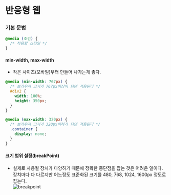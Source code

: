 # 반응형 웹

### 기본 문법

```css
@media (조건) {
  /* 적용할 스타일 */
}
```

#### min-width, max-width

- 작은 사이즈(모바일)부터 만들어 나가는게 좋다.

```css
@media (min-width: 767px) {
  /* 브라우저 크기가 767px이상이 되면 적용된다 */
  #div2 {
    width: 100%;
    height: 350px;
  }
}
```

```css
@media (max-width: 320px) {
  /* 브라우저 크기가 320px이하가 되면 적용된다 */
  .container {
    display: none;
  }
}
```

#### 크기 범위 설정(breakPoint)

- 실제로 사용될 장치가 다양하기 때문에 정확한 중단점을 잡는 것은 어려운 일이다.  
   장치마다 다 다르지만 어느정도 표준화된 크기를 480, 768, 1024, 1600px 정도로 잡는다.  
   ![breakpoint](https://media.vlpt.us/images/leehyunho2001/post/360fb969-db2f-4004-9418-3b28ff2a3491/%EB%AF%B8%EB%94%94%EC%96%B4%EC%BF%BC%EB%A6%AC-breakpoint.png)
